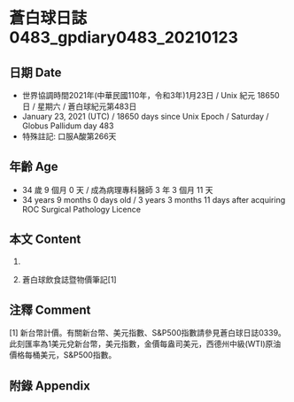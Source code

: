 [_metadata_:encoding]: - "utf-8"
[_metadata_:language]: - "zh-Hant-TW"
[_metadata_:fileformat]: - "markdown"
[_metadata_:MIME_type]: - "text/plain"
[_metadata_:markdown_version]: - "commonmark version 0.29"
[_metadata_:markdown_spec]: - "https://spec.commonmark.org/0.29/"

# 蒼白球日誌0483_gpdiary0483_20210123 #

## 日期 Date ##

* 世界協調時間2021年(中華民國110年，令和3年)1月23日 / Unix 紀元 18650 日 / 星期六 / 蒼白球紀元第483日
* January 23, 2021 (UTC) / 18650 days since Unix Epoch / Saturday / Globus Pallidum day 483
* 特殊註記: 口服A酸第266天

## 年齡 Age ##

* 34 歲 9 個月 0 天 / 成為病理專科醫師 3 年 3 個月 11 天
* 34 years 9 months 0 days old / 3 years 3 months 11 days after acquiring ROC Surgical Pathology Licence

## 本文 Content ##

1. 

    
2. 蒼白球飲食誌暨物價筆記[1]

    

## 注釋 Comment ##

[1] 新台幣計價。有關新台幣、美元指數、S&P500指數請參見蒼白球日誌0339。此刻匯率為1美元兌新台幣，美元指數，金價每盎司美元，西德州中級(WTI)原油價格每桶美元，S&P500指數。



## 附錄 Appendix ##

